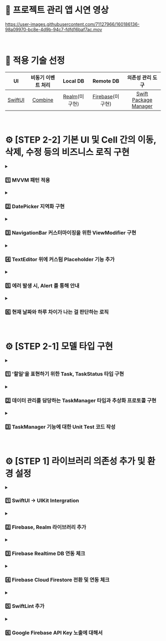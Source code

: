 # 📱 프로젝트 관리 앱 시연 영상

https://user-images.githubusercontent.com/71127966/160186136-98a09970-bc8e-4d9b-94c7-fdfd16baf7ac.mov

<br>

# 🧰 적용 기술 선정

|UI|비동기 이벤트 처리|Local DB|Remote DB|의존성 관리 도구|
|:-:|:-:|:-:|:-:|:-:|
|[SwiftUI](https://developer.apple.com/kr/xcode/swiftui/)|[Combine](https://developer.apple.com/documentation/combine)|[Realm](https://github.com/realm/realm-swift)(미구현)|[Firebase](https://github.com/firebase/firebase-ios-sdk)(미구현)|[Swift Package Manager](https://www.swift.org/package-manager/)|

<br>

# ⚙️ [STEP 2-2] 기본 UI 및 Cell 간의 이동, 삭제, 수정 등의 비즈니스 로직 구현

<details>
<summary><h3>1️⃣ MVVM 패턴 적용</h3></summary>

- 뼈대가 되는 View 구조체들이 프로퍼티로 `@EnvironmentObject`, `@StateObject` 만 갖고, 그 외의 비즈니스 로직이나 상수는 전부 `뷰모델` 내로 이동시켰습니다! 👍🏻

- Paul Hudson 의 영상인 [Introducing MVVM into your SwiftUI project](https://youtu.be/kfsA87qRC3Y?t=133)를 참고했는데요, Paul 은 뷰모델을 구현할 때, View 구조체의 `extension`을 만들고 `nested 뷰모델 클래스`를 구현하는 방식을 관찰했습니다.
이런 방식으로 하면, View 구조체들이 자신의 뷰모델만 접근할 수 있고 다른 뷰모델은 알지 못하기 때문에, `인터페이스 분리 원칙`을 더 잘 지킬 수 있습니다.

- 저는 View 구조체와 뷰모델의 파일이 별도로 분리되는 것도 복잡성을 늘린다고 판단하여, View 구조체가 구현된 파일에 `private extension`으로 뷰모델을 구현하여 뷰와 뷰모델의 관계를 좀 더 직관적으로 파악할 수 있도록 했습니다.

```swift
struct TaskListView: View {

    @EnvironmentObject var taskManager: TaskManager
    @StateObject private var taskListViewModel: TaskListViewModel
    // 나머지 코드...
}

private extension TaskListView {
    
    final class TaskListViewModel: ObservableObject {
    
        // 뷰모델의 프로퍼티, 이니셜라이저, 메서드 ...
    }
}
```
</details>

<details>
<summary><h3>2️⃣ DatePicker 지역화 구현</h3></summary>

- SwiftUI 의 [DatePicker](https://developer.apple.com/documentation/swiftui/datepicker)는 디폴트로 `영어 인터페이스`를 보여줍니다.

- `지역화`를 위한 좋은 대상이라고 생각하여, 실행 기기의 선호 언어 배열인 `Locale.preferredLanguages`에 접근하여, 가장 우선순위가 높은 언어(first)를 꺼내 locale 을 설정해줬습니다.
  - 이때, 옵셔널이 나온다면 디폴트인 영어를 보여줄 수 있도록 했습니다.
  - 아래는 한국어, 일본어, 우크라이나어가 적용된 예시 이미지입니다.

|🇰🇷 설정|🇯🇵 설정|🇺🇦 설정|
|:-:|:-:|:-:|
|<p align="left"><img src="https://user-images.githubusercontent.com/71127966/160180371-f06786cc-a365-4a50-a4c1-a01cbe445b4b.png" width="100%"></p>|<p align="left"><img src="https://user-images.githubusercontent.com/71127966/160180382-7248adfb-acb6-4b5f-86da-8fc492579621.png" width="100%"></p>|<p align="left"><img src="https://user-images.githubusercontent.com/71127966/160180391-82173e4b-4130-4b7e-827d-baacd0a0d8f3.png" width="100%"></p> |

```swift
struct CustomDatePicker: View {
    
    @Binding var taskDueDate: Date
    private let defaultDatePickerLanguage: String = "en"
    
    var body: some View {
        DatePicker("", selection: $taskDueDate, displayedComponents: .date)
            .labelsHidden()
            .datePickerStyle(.wheel)
            .scaleEffect(1.2)
            .padding(.vertical, 20)
            .environment(\.locale, Locale(identifier: Locale.preferredLanguages.first ?? defaultDatePickerLanguage))
    }
}
```
</details>

<details>
<summary><h3>3️⃣ NavigationBar 커스터마이징을 위한 ViewModifier 구현</h3></summary>

- SwiftUI 에서는 `NavigationBar` 위에 올라가는 Text 의 font, foregroundColor, tintColor, shadowColor 등을 커스터마이징할 수 없습니다.

<img width="660" alt="navigationTitle 에는 unstyled text 만 들어갈 수 있다 - SwiftUI" src="https://user-images.githubusercontent.com/71127966/160174892-8eb35625-e019-4cc9-b45e-80f8ef1733ec.png">

- [Navigation Bar Styling in SwiftUI](https://youtu.be/kCJyhG8zjvY) 영상을 참고하여, `ViewModifier 프로토콜`을 준수하는 구조체를 구현했습니다.

- View 타입의 extension 으로 메서드(modifier) 구현하여, 가장 상위의 NavigationView 에 적용했습니다.

- NavigationBar 에 올라가는 Title 의 font, foregroundColor, 버튼의 색상인 tintColor, Bar 의 경계선을 감출 것인지 여부를 선택할 수 있게 만들었습니다.

```swift
struct NavigationBarAppearanceModifier: ViewModifier {
    
    init(font: UIFont.TextStyle, foregroundColor: UIColor, tintColor: UIColor?, hideSeparator: Bool) {
        let navigationBarAppearance = UINavigationBarAppearance()
        navigationBarAppearance.titleTextAttributes = [
            .font: UIFont.preferredFont(forTextStyle: font),
            .foregroundColor: foregroundColor
        ]
        if hideSeparator {
            navigationBarAppearance.shadowColor = .clear
        }
        UINavigationBar.appearance().scrollEdgeAppearance = navigationBarAppearance
        if let tintColor = tintColor {
            UINavigationBar.appearance().tintColor = tintColor
        }
    }
    
    func body(content: Content) -> some View {
        content
    }
}

extension View {
    
    /// NavigationBar 의 font, foregroundColor, tintColor 를 변경합니다. hideSeparator 를 true 로 바꾸면 Bar 의 경계선을 비활성화할 수 있습니다.
    func navigationBarAppearance(font: UIFont.TextStyle, foregroundColor: UIColor, tintColor: UIColor? = nil, hideSeparator: Bool = false) -> some View {
        self.modifier(NavigationBarAppearanceModifier(font: font, foregroundColor: foregroundColor, tintColor: tintColor, hideSeparator: hideSeparator))
    }
}
```
</details>

<details>
<summary><h3>4️⃣ TextEditor 위에 커스텀 Placeholder 기능 추가</h3></summary>

- SwiftUI 에서 제공하는 [TextEditor](https://developer.apple.com/documentation/swiftui/texteditor)에는 `Placeholder` 기능이 없습니다.

- 다행히, 이전 프로젝트인 `<오픈마켓>` 당시에도, 비슷한 문제 해결 경험이 있습니다.
UIKit 에서 제공하는 [UITextView](https://developer.apple.com/documentation/uikit/uitextview)에도 똑같이 Placeholder 기능이 없어서, 별도의 View 를 `Z축으로` UITextView 위에 올리고, 내용이 채워지면 `isHidden` 처리를 해주는 식으로 문제를 해결했었습니다.

- SwiftUI 에서도 비슷한 방식으로 만들어보려 했는데, `ZStack` 이라는 아주 편리한 기능이 있는 반면에, `isHidden` 프로퍼티는 존재하지 않았습니다. 🤷‍♂️
구글링을 해보니 `isHidden`을 대체하기 위한 다양한 접근 방법이 있더라구요. [Dynamically hiding view in SwiftUI](https://stackoverflow.com/questions/56490250/dynamically-hiding-view-in-swiftui)

- 저는 View 의 `투명도`를 조절하는 `opacity` modifier 를 사용했습니다!
해당 리팩토링을 진행하며, `TextEditor`와 Placeholder 를 묶어서 -> 별도의 구조체인 `TextEditorWithPlaceholder` 로 파일 분리했습니다.

https://user-images.githubusercontent.com/71127966/158437488-aa3eb851-3d60-4e33-ada8-888a9b7eba5d.mov

</details>

<details>
<summary><h3>5️⃣ 에러 발생 시, Alert 를 통해 안내</h3></summary>

- 에러 발생 시, `Alert` 를 띄워서, 사용자에게 앱 종료 후 문의를 안내하도록 했습니다. 😄

<p align="left"><img src="https://user-images.githubusercontent.com/71127966/159407922-8a96bc6d-506b-45a2-a80d-2cd496ec49d0.png" width="30%"></p> 

```swift
// 별도의 파일에 열거형과 static let 으로 Alert 구조체를 미리 만들어뒀습니다. for 재사용
enum AlertManager {
    
    static let errorAlert = Alert(
        title: Text("에러가 발생했어요 🥺"),
        message: Text("앱 종료 후, 개발자에게 문의해주세요"),
        dismissButton: .default(Text("알겠어요"))
    )
}

// 사용하는 부분 예시
.alert(isPresented: $taskListRowViewModel.isErrorOccurred) {
    AlertManager.errorAlert
}
```
</details>

<details>
<summary><h3>6️⃣ 현재 날짜와 하루 차이가 나는 걸 판단하는 로직</h3></summary>

- 요구사항을 보면, `기한`이 지난 날짜는 빨간색으로 글자 색을 변경해줘야 합니다.

- 저는 할일(Task) Entity 에서 날짜는 `Date` 타입으로 선언했습니다.
이를 활용하기 위해, Date 타입의 `extension`을 아래와 같이 구현했습니다.

- [DateFormatter 인스턴스 생성 비용](https://sarunw.com/posts/how-expensive-is-dateformatter/)을 줄이기 위해, private static let 으로 만들고 `locale, timeZone, dateStyle` 을 설정해줬습니다.
Date 인스턴스를 포맷팅된 String 타입으로 만들어주는 연산 프로퍼티인 `dateString`을 구현했습니다.

- `isOverdue` 연산 프로퍼티가, `Date 인스턴스의 기한이 하루 이상 지났는지 판단`해주는 기능을 합니다.
dateString 으로, 포맷팅된 String 으로 바꾼 걸 다시 Date 타입으로 변환해서 `'시간' 데이터 없이 '날짜' 데이터만 남긴 상태로 크기 비교`를 합니다.
이때, 옵셔널에 `nil`이 잡히더라도, 비교는 가능하도록 닐병합연산자 넣어줬습니다.

```swift
extension Date {
    
    private static let dateFormatter: DateFormatter = {
        let dateFormatter = DateFormatter()
        dateFormatter.locale = Locale(identifier: "ko_KR")
        dateFormatter.timeZone = .autoupdatingCurrent
        dateFormatter.dateStyle = .medium
        return dateFormatter
    }()
    
    var dateString: String {
        return Self.dateFormatter.string(from: self)
    }
    
    var isOverdue: Bool {
        let targetDate = Self.dateFormatter.date(from: self.dateString) ?? Date(timeIntervalSince1970: self.timeIntervalSince1970)
        let currentDate = Self.dateFormatter.date(from: Date().dateString) ?? Date()
        return targetDate < currentDate
    }
}
```
</details>

<br>

# ⚙️ [STEP 2-1] 모델 타입 구현

<details>
<summary><h3>1️⃣ '할일'을 표현하기 위한 Task, TaskStatus 타입 구현</h3></summary>

- 이번 프로젝트에서 다뤄야 하는 주요 `Entity`는 `할일(Task)`입니다.
- Entity 객체 간의 Identity 를 구별하기 위해 `id` 값을 let 프로퍼티로 선언했습니다.
- 그 외의 title, body, dueDate, status 는 변경될 수 있는 값이므로, var 프로퍼티로 선언했습니다.
- id 는 불변이지만, 그 외의 프로퍼티는 자주 수정될 수 있습니다.
값타입인 `구조체`에서 `mutating` 키워드를 붙이기 보다는, `클래스` 타입으로 모델을 구현했습니다.
  - ⚠️ [모델을 클래스로 구현한 경우의 단점](https://github.com/yagom-academy/ios-project-manager/pull/81#discussion_r820076932)
- Task 인스턴스가 생성될 때, id 는 String 타입으로 자동 생성되도록 `이니셜라이저`를 만들었습니다.
- 기한(dueDate)은 모델에서 `Date` 타입으로 관리합니다.
그러면 `Firebase`에 업로드할 땐 `Timestamp` 타입이 되고, 다운로드 할 때는 [dateValue()](https://firebase.google.com/docs/reference/swift/firebasefirestore/api/reference/Classes/Timestamp#datevalue) 메서드를 사용하여 다시 Date 타입으로 변환할 수 있습니다.
- Task 가 생성될 때는 기본적으로 `TODO` status 로 설정됩니다.
- Task 인스턴스 간의 `동일성(id 매칭)`을 확인할 때 `==` 연산자를 사용할 수 있도록 `Equatable` 프로토콜을 채택했습니다.

```swift
final class Task: ObservableObject, Identifiable, Equatable {
    
    let id: String
    @Published var title: String
    @Published var body: String
    @Published var dueDate: Date
    @Published var status: TaskStatus
    
    init(title: String, body: String, dueDate: Date) {
        self.id = UUID().uuidString
        self.title = title
        self.body = body
        self.dueDate = dueDate
        self.status = .todo
    }
    
    static func == (lhs: Task, rhs: Task) -> Bool {
        return lhs.id == rhs.id
    }
}

enum TaskStatus: CaseIterable {
    
    case todo
    case doing
    case done
    
    var headerTitle: String {
        switch self {
        case .todo:
            return "TODO"
        case .doing:
            return "DOING"
        case .done:
            return "DONE"
        }
    }
}
```
</details>

<details>
<summary><h3>2️⃣ 데이터 관리를 담당하는 TaskManager 타입과 추상화 프로토콜 구현</h3></summary>

- TaskManager 클래스는 할일(Task)들을 `배열` 형태로 가지고 있습니다.
- 추후 3개의 `UITableView(List)`를 구현할 때 `DataSource`로서 데이터를 전달해야 하므로, Status 별로 배열을 필터링해서 리턴해주는 메서드를 구현했습니다.
  - 할일(Task)을 보여줄 때, dueDate 가 `오래된 순서대로 정렬`될 수 있도록, filter 후에 sorted 처리해서 리턴합니다.
- TaskManager `기능의 추상화`를 위해 TaskManageable 프로토콜 구현했습니다.
- Task 수정 메서드는 파라미터로 `옵셔널 Task?`를 받고, 내부에서 `옵셔널 바인딩`을 하고 에러를 던질 수 있습니다.

```swift
final class TaskManager: ObservableObject, TaskManageable {
    
    @Published private var tasks = [Task]()
    
    func fetchTasks(in status: TaskStatus) -> [Task] {
        return tasks.filter { $0.status == status }.sorted { $0.dueDate < $1.dueDate }
    }
    
    func validateTask(title: String, body: String) -> Bool {
        return title.isEmpty == false && body.count <= 1000
    }
    
    func createTask(title: String, body: String, dueDate: Date) {
        let newTask = Task(title: title, body: body, dueDate: dueDate)
        tasks.append(newTask)
    }
    
    func editTask(target: Task?, title: String, body: String, dueDate: Date) throws {
        guard let target = target else {
            throw TaskManagerError.taskIsNil
        }
        
        target.title = title
        target.body = body
        target.dueDate = dueDate
    }
    
    func changeTaskStatus(target: Task?, to status: TaskStatus) throws {
        guard let target = target else {
            throw TaskManagerError.taskIsNil
        }
        
        target.status = status
    }
    
    func deleteTask(indexSet: IndexSet, in status: TaskStatus) throws {
        guard let convertedIndex = indexSet.first else {
            throw TaskManagerError.taskIsNil
        }
        
        let target = fetchTasks(in: status)[convertedIndex]
        
        guard let targetIndex = tasks.firstIndex(of: target) else {
            throw TaskManagerError.taskIsNil
        }
        
        tasks.remove(at: targetIndex)
    }
}
```
</details>

<details>
<summary><h3>3️⃣ TaskManager 기능에 대한 Unit Test 코드 작성</h3></summary>

- `setUpWithError`, `tearDownWithError` 메서드를 이용해서 각 케이스 메서드가 모두 동일한 조건에서 실행될 수 있도록 했습니다.
- 테스트 메서드는 7개 작성했으며, 앞으로 추가될 수 있습니다. 😄
  - Task 인스턴스 생성 검증
  - TaskStatus 변경 검증
  - Task 수정 검증
  - Task 수정 실패(에러) 검증
  - TaskStatus 변경 후 삭제 검증
  - TaskStatus 변경 실패(에러) 검증
  - Task 생성 후 dueDate 오래된 순서로 정렬 검증

</details>

<br>

# ⚙️ [STEP 1] 라이브러리 의존성 추가 및 환경 설정

<details>
<summary><h3>1️⃣ SwiftUI -> UIKit Intergration</h3></summary>

- UIKit 으로 만들어진 기존 프로젝트에 `SwiftUI` 프레임워크를 적용했습니다.
- 스토리보드와 ViewController.swift 파일을 삭제하고 `ContentView.swift` 파일을 만들어서 SwiftUI 스타일로 구성했습니다.
- [UIHostingController](https://developer.apple.com/documentation/swiftui/uihostingcontroller)를 이용하여 rootVC 를 `SwiftUI view`로 wrapping 했습니다.
  - 📄 참고 문서 -> [SwiftUI Views Displayed by Other UI Frameworks](https://developer.apple.com/documentation/swiftui/swiftui-views-displayed-by-other-ui-frameworks)

```swift
// SceneDelegate.swift

func scene(_ scene: UIScene, willConnectTo session: UISceneSession, options connectionOptions: UIScene.ConnectionOptions) {
    guard let windowScene = (scene as? UIWindowScene) else { return }
    let hostingVC = UIHostingController(rootView: ContentView())
    window = UIWindow(windowScene: windowScene)
    window?.rootViewController = hostingVC
    window?.makeKeyAndVisible()
}
```
</details>

<details>
<summary><h3>2️⃣ Firebase, Realm 라이브러리 추가</h3></summary>

- 데이터 저장을 위해 사용할 Firebase, Realm 라이브러리를 `Swift Package Manager`를 통해 의존성 추가했습니다.

<p align="left"><img src="https://user-images.githubusercontent.com/71127966/156405675-cccd5127-2ca4-4b02-bcee-9c66b0e8bef0.png" width="40%"></p>

</details>

<details>
<summary><h3>3️⃣ Firebase Realtime DB 연동 체크</h3></summary>

- Firebase 의 `Realtime Database` 기능을 사용하기 위해 [해당 블로그](https://ios-development.tistory.com/231?category=899471) 참고하여 테스트를 진행했습니다.
- SwiftUI 프레임워크에서는 viewDidLoad() 메서드를 사용할 수 없어서, [onAppear(perform:)](https://developer.apple.com/documentation/swiftui/view/onappear(perform:)) 메서드를 사용했습니다.

<p align="left"><img src="https://user-images.githubusercontent.com/71127966/156117315-5ea9a249-6310-4c35-bbfe-f84b0c3b4406.png" width="100%"></p>

</details>

<details>
<summary><h3>4️⃣ Firebase Cloud Firestore 전환 및 연동 체크</h3></summary>

- 기존에 Firebase `Realtime DB`를 사용하기로 했는데요, `Firestore`가 상대적으로 [더 업그레이드된 최신의 DB](https://firebase.google.com/docs/firestore/rtdb-vs-firestore?hl=ko)이고, 현업에서도 Realtime -> Firestore 로 전환하는 추세라는 조언을 들었습니다.
- Realtime, Firestore 간의 가장 큰 차이는 [과금 모델](https://firebase.google.com/pricing?hl=ko)이라고 생각했습니다.
  - `Free tier`에서는 둘 다 약 1GB 정도의 데이터만 저장할 수 있습니다.
  - Firestore 는 `하루 CRUD 횟수`에 제한이 있고 Realtime 은 저장된 데이터 크기, 다운로드 크기에 제한이 있습니다.
  - 즉, 큰 단위의 데이터 요청이 자주 발생한다면 Firestore 가 유리하고, 가벼운 데이터이지만 CRUD 요청이 많이 발생한다면 Realtime 이 유리합니다.
  - 이번 프로젝트에서 다루는 `데이터는 text 뿐`이고 이미지 조차 없기 때문에, 데이터 크기는 작지만, CRUD 요청이 많이 발생할 것입니다.
  - 만약 `과금 모델`만을 고려하면 Realtime 을 사용하는 게 유리한 선택이지만, 그럼에도 저는 Firebase 의 최신 DB인 `Firestore`를 선택해 경험해보고자 합니다.
- Firebase SDK 중에서 `FirebaseFirestore`를 추가하고 `FirebaseDatabase`는 제거했습니다.
- 간단한 연동 테스트를 진행했습니다.

<p align="left"><img src="https://user-images.githubusercontent.com/71127966/156418104-ca47c24a-0123-479f-815e-535b02ea3bfc.png" width="70%"></p>

<p align="left"><img src="https://user-images.githubusercontent.com/71127966/156413686-30419ca2-e4db-4fb4-9e58-d0f39dbb4899.png" width="70%"></p>

<p align="left"><img src="https://user-images.githubusercontent.com/71127966/156414374-77a0022b-0387-4259-9785-19e009c2166b.png" width="100%"></p>

</details>

<details>
<summary><h3>5️⃣ SwiftLint 추가</h3></summary>

- `SwiftLint(린트)`는 SPM 을 지원하지 않습니다.
- 린트를 세팅하기 위해 `CocoaPods`를 추가하기엔 의존성 도구가 2개로 나뉘어져 관리의 불편함이 생길 거라 생각했습니다.
- [린트 공식 리드미](https://github.com/realm/SwiftLint#using-homebrew)를 참고하여, `Homebrew`를 이용해 린트 설치를 쉽게 완료했습니다.
- 세팅 순서
  - 터미널에서 `brew install swiftlint` 명령어를 입력합니다.
  - Xcode 의 `Build Phases`에서 `Run Script`를 추가합니다.
  - 프로젝트 직속으로 empty 파일을 만들고 파일명을 `.swiftlint.yml`로 설정합니다.
  - [SwiftLint Rule Directory](https://realm.github.io/SwiftLint/rule-directory.html)를 확인해서, 원하는 옵션을 추가해줍니다.

<p align="left"><img src="https://user-images.githubusercontent.com/71127966/156407115-ef3ae2b6-a488-4a3b-8f81-c44f72f7646a.png" width="50%"></p>

<p align="left"><img src="https://user-images.githubusercontent.com/71127966/156407140-79e8b335-aeb4-4b26-8acc-9261d06a104c.png" width="100%"></p>

<p align="left"><img src="https://user-images.githubusercontent.com/71127966/156407173-5fda4a53-e4cc-4d42-8371-9a5d5b06a674.png" width="100%"></p>

<p align="left"><img src="https://user-images.githubusercontent.com/71127966/156408060-a8ca8935-bea8-48b2-b8c3-23d433adc73a.png" width="40%"></p>

</details>

<details>
<summary><h3>6️⃣ Google Firebase API Key 노출에 대해서</h3></summary>

- Firebase 연동을 위해 추가한 `GoogleService-Info.plist` 파일을 깃헙에 푸시하고 잠시 후에 [GitGuardian](https://www.gitguardian.com/) 이라는 곳에서 이메일을 받았습니다.
- 민감 정보인 `Google API Key`가 public repo 에 노출되었다는 경고였는데요.
리뷰어와 논의하고 구글링을 해본 결과, 굳이 숨겨줄 필요가 없는 것으로 판단했습니다.
  - 📄 참고 문서 -> [Firebase API Key를 공개하는 것이 안전합니까?](https://haranglog.tistory.com/25)

<p align="left"><img src="https://user-images.githubusercontent.com/71127966/156119042-3dd7ccfe-f2f2-410f-b410-03a720c44906.png" width="70%"></p>

</details>
